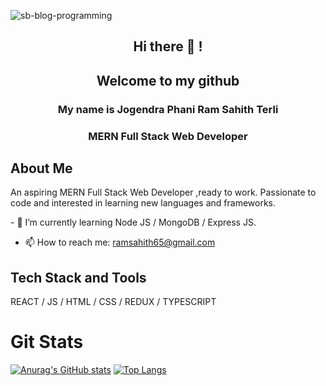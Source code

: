 ![sb-blog-programming](https://github.com/ram718/ram718/assets/110825928/0411a335-589d-418c-84ea-a55ea591b565)

## <p align='center'>Hi there 👋 !</p>
## <p align='center'>Welcome to my github</p>

### <p align='center'>My name is Jogendra Phani Ram Sahith Terli</p>
### <p align='center'>MERN Full Stack Web Developer</p>

## About Me
<p>An aspiring MERN Full Stack Web Developer ,ready to work. Passionate to code and interested in learning new languages and frameworks.</p>
- 🌱 I’m currently learning Node JS / MongoDB / Express JS.

- 📫 How to reach me: ramsahith65@gmail.com

## Tech Stack and Tools

REACT / JS / HTML / CSS / REDUX / TYPESCRIPT 

# Git Stats
[![Anurag's GitHub stats](https://github-readme-stats.vercel.app/api?username=ram718)](https://github.com/anuraghazra/github-readme-stats)
[![Top Langs](https://github-readme-stats.vercel.app/api/top-langs/?username=ram718&layout=compact)](https://github.com/anuraghazra/github-readme-stats)



